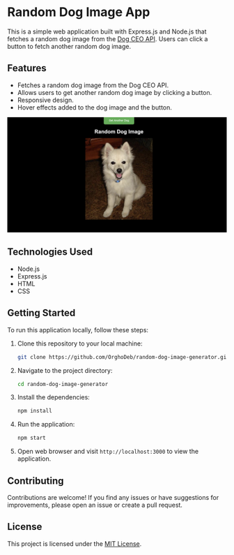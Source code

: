 
# Random Dog Image App

This is a simple web application built with Express.js and Node.js that fetches a random dog image from the [Dog CEO API](https://dog.ceo/dog-api/). Users can click a button to fetch another random dog image.

## Features

- Fetches a random dog image from the Dog CEO API.
- Allows users to get another random dog image by clicking a button.
- Responsive design.
- Hover effects added to the dog image and the button.

![app_overview](./image/app.png)

## Technologies Used

- Node.js
- Express.js
- HTML
- CSS

## Getting Started

To run this application locally, follow these steps:

1. Clone this repository to your local machine:

   ```bash
   git clone https://github.com/OrghoDeb/random-dog-image-generator.git
   ```

2. Navigate to the project directory:

   ```bash
   cd random-dog-image-generator
   ```

3. Install the dependencies:

   ```bash
   npm install
   ```

4. Run the application:

   ```bash
   npm start
   ```

5. Open web browser and visit `http://localhost:3000` to view the application.

## Contributing

Contributions are welcome! If you find any issues or have suggestions for improvements, please open an issue or create a pull request.

## License

This project is licensed under the [MIT License](LICENSE).
